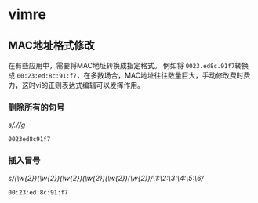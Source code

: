 # vimre
## MAC地址格式修改
在有些应用中，需要将MAC地址转换成指定格式。
例如将 `0023.ed8c.91f7`转换成  `00:23:ed:8c:91:f7`，在多数场合，MAC地址往往数量巨大，手动修改费时费力，这时vi的正则表达式编辑可以发挥作用。

### 删除所有的句号 
*s/\.//g*

`0023ed8c91f7`
### 插入冒号
*s/\(\w\{2}\)\(\w\{2}\)\(\w\{2}\)\(\w\{2}\)\(\w\{2}\)\(\w\{2}\)/\1:\2:\3:\4:\5:\6/*

`00:23:ed:8c:91:f7`






